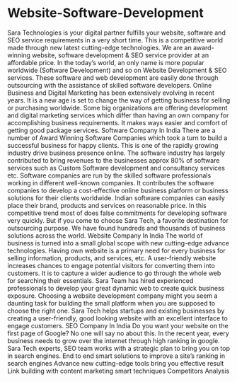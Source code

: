 # Website-Software-Development
Sara Technologies is your digital partner fulfills your website, software and SEO service requirements in a very short time. This is a competitive world made through new latest cutting-edge technologies. We are an award-winning website, software development &amp; SEO service provider at an affordable price. In the today’s world, an only name is more popular worldwide (Software Development) and so on Website Development &amp; SEO services. These software and web development are easily done through outsourcing with the assistance of skilled software developers.   Online Business and Digital Marketing has been extensively evolving in recent years. It is a new age is set to change the way of getting business for selling or purchasing worldwide. Some big organizations are offering development and digital marketing services which differ than having an own company for accomplishing business requirements. It makes ways easier and comfort of getting good package services.  Software Company In India  There are a number of Award Winning Software Companies which took a turn to build a successful business for happy clients. This is one of the rapidly growing industry drive business presence online. The software industry has largely contributed to bring revenues to the businesses approx 80% of software services such as Custom Software development and consultancy services etc.    Software companies are run by the skilled software professionals working in different well-known companies. It contributes the software companies to develop a cost-effective online business platform or business solutions for their clients worldwide. Indian software companies can easily place their brand, products and services on reasonable price. In this competitive trend most of does false commitments for developing software very quickly. But if you come to choose Sara Tech, a favorite destination for outsourcing purpose. We have found hundreds and thousands of business solutions across the world.   Website Company In India  The world of business is turned into a small global scope with new cutting-edge advance technologies. Having own website is a primary need for every business for selling information, products, and services, etc. A user-friendly website increases chances to engage potential visitors for converting them into customers. It is to capture a wider audience to go through the whole web for searching their essentials. Sara Team has hired experienced professionals to develop your great dynamic web to create quick business exposure.   Choosing a website development company might you seem a daunting task for building the small platform when you are supposed to choose the right one. Sara Tech helps startups and existing businesses by creating a user-friendly, good looking website with an excellent interface to engage customers.   SEO Company In India  Do you want your website on the first page of Google? No one will say no about this.  In the recent year, every business needs to grow over the internet through high ranking in google. Sara Tech experts, SEO team works with a strategic plan to bring you on top in search engines.   End to end smart solutions to improve a site’s ranking in search engines Advance new cutting-edge tools bring you effective result Link building with content marketing smart techniques Competitors Analysis
